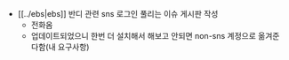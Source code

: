 - [[../ebs|ebs]] 반디 관련 sns 로그인 풀리는 이슈 게시판 작성
  - 전화옴
  - 업데이트되었으니 한번 더 설치해서 해보고 안되면 non-sns 계정으로 옮겨준다함(내 요구사항)
